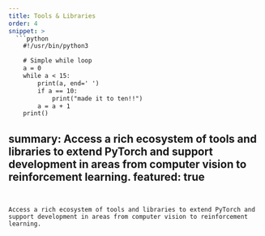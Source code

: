 ```yaml
---
title: Tools & Libraries
order: 4
snippet: >
  ```python
    #!/usr/bin/python3

    # Simple while loop
    a = 0
    while a < 15:
        print(a, end=' ')
        if a == 10:
            print("made it to ten!!")
        a = a + 1
    print()
  ```
summary: Access a rich ecosystem of tools and libraries to extend PyTorch and support development in areas from computer vision to reinforcement learning.
featured: true
---
```


Access a rich ecosystem of tools and libraries to extend PyTorch and support development in areas from computer vision to reinforcement learning.
